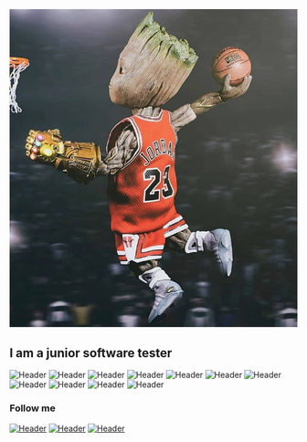 ![Header](https://github.com/sashaT55/sashaT55/blob/main/assets/header.jpg)

## I am a junior software tester ##

![Header](https://img.shields.io/badge/Jira-090909?style=for-the-badge&logo=jira&logoColor=136be1)
![Header](https://img.shields.io/badge/Postman-090909?style=for-the-badge&logo=postman&logoColor=f76935)
![Header](https://img.shields.io/badge/Swagger-090909?style=for-the-badge&logo=swagger&logoColor=7ede2b)
![Header](https://img.shields.io/badge/Github-090909?style=for-the-badge&logo=github&logoColor=8cc4d7)
![Header](https://img.shields.io/badge/AzureDevops-090909?style=for-the-badge&logo=azuredevops&logoColor=0074d0)
![Header](https://img.shields.io/badge/Jenkins-090909?style=for-the-badge&logo=jenkins&logoColor=f7f7f7)
![Header](https://img.shields.io/badge/MySQL-090909?style=for-the-badge&logo=mysql&logoColor=00618a)
![Header](https://img.shields.io/badge/DevTools-090909?style=for-the-badge&logo=googlechrome&logoColor=2674f2)
![Header](https://img.shields.io/badge/AndroidStudio-090909?style=for-the-badge&logo=androidstudio&logoColor=3ad07d)
![Header](https://img.shields.io/badge/Fiddler-090909?style=for-the-badge&logo=fiddler&logoColor=8cc4d7)
![Header](https://img.shields.io/badge/CharlesProxy-090909?style=for-the-badge&logo=charlesproxy&logoColor=8cc4d7)

### Follow me

[![Header](https://img.shields.io/badge/Instagram-090909?style=for-the-badge&logo=instagram&logoColor=9939a3)](https://www.instagram.com/sasha_tur/)
[![Header](https://img.shields.io/badge/Telegram-090909?style=for-the-badge&logo=telegram&logoColor=31a5db)](https://t.me/sasha_tur)
[![Header](https://img.shields.io/badge/Linkedin-090909?style=for-the-badge&logo=linkedin&logoColor=0073b1)](https://www.linkedin.com/mwlite/in/aliaksandr-tur-151301129)